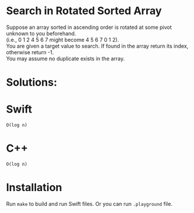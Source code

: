 # Search in Rotated Sorted Array
 Suppose an array sorted in ascending order is rotated at some pivot unknown to you beforehand.  
 (i.e., 0 1 2 4 5 6 7 might become 4 5 6 7 0 1 2).  
 You are given a target value to search. If found in the array return its index, otherwise return -1.  
 You may assume no duplicate exists in the array.  

# Solutions:

# Swift
```
O(log n)
```
# C++
```
O(log n)
```

# Installation
Run `make` to build and run Swift files. Or you can run `.playground` file.
